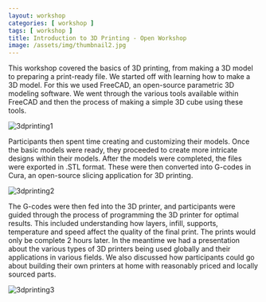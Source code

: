 ```yaml
---
layout: workshop
categories: [ workshop ]
tags: [ workshop ]
title: Introduction to 3D Printing - Open Workshop
image: /assets/img/thumbnail2.jpg
---
```


This workshop covered the basics of 3D printing, from making a 3D model to preparing a print-ready file. We started off with learning how to make a 3D model. For this we used FreeCAD, an open-source parametric 3D modeling software. We went through the various tools available within FreeCAD and then the process of making a simple 3D cube using these tools. <!--more-->

![3dprinting1]({{site.baseurl}}/assets/img/20180825_122530.jpg)

Participants then spent time creating and customizing their models. Once the basic models were ready, they proceeded to create more intricate designs within their models. After the models were completed, the files were exported in .STL format. These were then converted into G-codes in Cura, an open-source slicing application for 3D printing.

![3dprinting2]({{site.baseurl}}/assets/img/8cc36c53-0614-4a77-8cec-e275d4c75eb5.jpg)

The G-codes were then fed into the 3D printer, and participants were guided through the process of programming the 3D printer for optimal results. This included understanding how layers, infill, supports, temperature and speed affect the quality of the final print. The prints would only be complete 2 hours later. In the meantime we had a presentation about the various types of 3D printers being used globally and their applications in various fields. We also discussed how participants could go about building their own printers at home with reasonably priced and locally sourced parts.

![3dprinting3]({{site.baseurl}}/assets/img/20180825_122530small.jpg)
